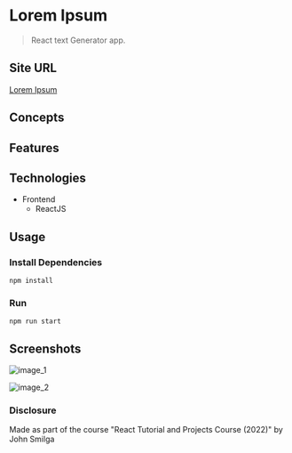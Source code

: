 # Lorem Ipsum

> React text Generator app.

## Site URL

[Lorem Ipsum](https://oziv-lorem-ipsum.netlify.app/)

## Concepts

## Features

## Technologies

- Frontend
  - ReactJS

## Usage

### Install Dependencies

```
npm install
```

### Run

```
npm run start
```

## Screenshots

![image_1](https://user-images.githubusercontent.com/89987476/182881649-7e91587e-5cd3-45a9-a5e2-744bafe26d30.png)

![image_2](https://user-images.githubusercontent.com/89987476/182881641-bf6d0322-a3d5-4f71-923a-ae1d4e6d9752.png)

### Disclosure

Made as part of the course "React Tutorial and Projects Course (2022)" by John Smilga
